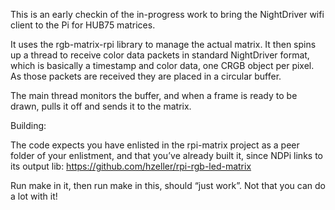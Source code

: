 This is an early checkin of the in-progress work to bring the NightDriver wifi client to the Pi for HUB75 matrices.

It uses the rgb-matrix-rpi library to manage the actual matrix.  It then spins up a thread to receive color data packets in standard NightDriver format, which is basically a timestamp and color data, one CRGB object per pixel.  As those packets are received they are placed in a circular buffer.

The main thread monitors the buffer, and when a frame is ready to be drawn, pulls it off and sends it to the matrix.

Building:

The code expects you have enlisted in the rpi-matrix project as a peer folder of your enlistment, and that you’ve already built it, since NDPi links to its output lib:
https://github.com/hzeller/rpi-rgb-led-matrix

Run make in it, then run make in this, should “just work”.  Not that you can do a lot with it!  

